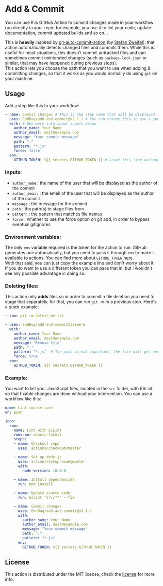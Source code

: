 # Add & Commit

You can use this GitHub Action to commit changes made in your workflow run directly to your repo: for example, you use it to lint your code, update documentation, commit updated builds and so on...

This is **heavily** inspired by [git-auto-commit-action](https://github.com/stefanzweifel/git-auto-commit-action) (by [Stefan Zweifel](https://github.com/stefanzweifel)): that action automatically detects changed files and commits them. While this is useful for most situations, this doesn't commit untracked files and can sometimes commit unintended changes (such as `package-lock.json` or similar, that may have happened during previous steps).  
This action lets you choose the path that you want to use when adding & committing changes, so that it works as you would normally do using `git` on your machine.

## Usage

Add a step like this to your workflow:

```yaml
- name: Commit changes # This is the step name that will be displayed in your runs
  uses: EndBug/add-and-commit@v2.1.1 # You can change this to use a specific version
  with: # See more info about inputs below
    author_name: Your Name
    author_email: mail@example.com
    message: "Your commit message"
    path: "."
    pattern: "*.js"
    force: false
  env:
    GITHUB_TOKEN: ${{ secrets.GITHUB_TOKEN }} # Leave this line unchanged
```

### Inputs:

- `author_name` : the name of the user that will be displayed as the author of the commit
- `author_email` : the email of the user that will be displayed as the author of the commit
- `message` : the message for the commit
- `path` : the path(s) to stage files from
- `pattern` : the pattern that matches file names
- `force` : whether to use the force option on git add, in order to bypass eventual gitignores

### Environment variables:

The only `env` variable required is the token for the action to run: GitHub generates one automatically, but you need to pass it through `env` to make it available to actions. You can find more about `GITHUB_TOKEN` [here](https://help.github.com/en/articles/virtual-environments-for-github-actions#github_token-secret).  
With that said, you can just copy the example line and don't worry about it. If you do want to use a different token you can pass that in, but I wouldn't see any possible advantage in doing so.

### Deleting files:

This action only **adds** files so in order to commit a file deletion you need to stage that separately: for that, you can run `git rm` in a previous step. Here's a quick example:

```yaml
- run: git rm delete_me.txt

- uses: EndBug/add-and-commit@issue-6
  with:
    author_name: Your Name
    author_email: mail@example.com
    message: "Remove file"
    path: "."
    pattern: "*.js"  # The path is not important, the file will get removed anyway: that means you can still use the action as usual
    force: true
  env:
    GITHUB_TOKEN: ${{ secrets.GITHUB_TOKEN }}
```

### Example:

You want to lint your JavaScript files, located in the `src` folder, with ESLint so that fixable changes are done without your intervention. You can use a workflow like this:

```yaml
name: Lint source code
on: push

jobs: 
  run:
    name: Lint with ESLint
    runs-on: ubuntu-latest
    steps: 
    - name: Checkout repo
      uses: actions/checkout@master

    - name: Set up Node.js
      uses: actions/setup-node@master
      with:
        node-version: 10.0.0
    
    - name: Install dependencies
      run: npm install

    - name: Update source code
      run: eslint "src/**" --fix

    - name: Commit changes
      uses: EndBug/add-and-commit@v2.1.1 
      with:
        author_name: Your Name
        author_email: mail@example.com
        message: "Your commit message"
        path: "."
        pattern: "*.js"
      env:
        GITHUB_TOKEN: ${{ secrets.GITHUB_TOKEN }}
```

## License

This action is distributed under the MIT license, check the [license](LICENSE) for more info.
